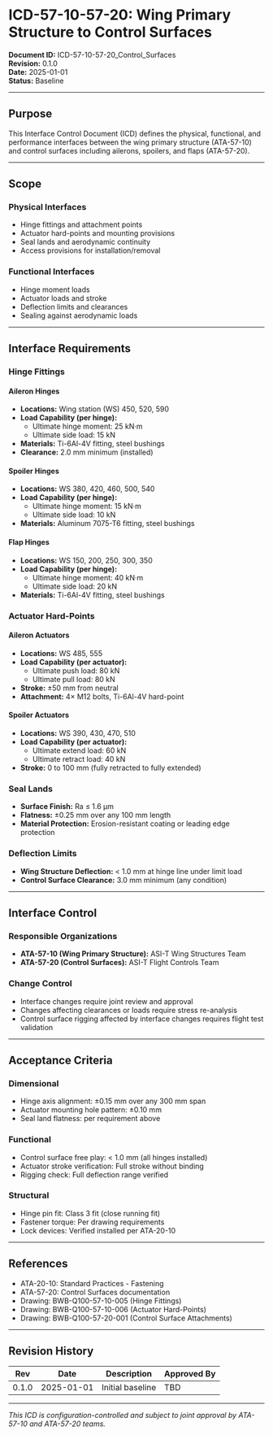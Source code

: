 # ICD-57-10-57-20: Wing Primary Structure to Control Surfaces

**Document ID:** ICD-57-10-57-20_Control_Surfaces  
**Revision:** 0.1.0  
**Date:** 2025-01-01  
**Status:** Baseline

---

## Purpose

This Interface Control Document (ICD) defines the physical, functional, and performance interfaces between the wing primary structure (ATA-57-10) and control surfaces including ailerons, spoilers, and flaps (ATA-57-20).

---

## Scope

### Physical Interfaces
- Hinge fittings and attachment points
- Actuator hard-points and mounting provisions
- Seal lands and aerodynamic continuity
- Access provisions for installation/removal

### Functional Interfaces
- Hinge moment loads
- Actuator loads and stroke
- Deflection limits and clearances
- Sealing against aerodynamic loads

---

## Interface Requirements

### Hinge Fittings

#### Aileron Hinges
- **Locations:** Wing station (WS) 450, 520, 590
- **Load Capability (per hinge):**
  - Ultimate hinge moment: 25 kN·m
  - Ultimate side load: 15 kN
- **Materials:** Ti-6Al-4V fitting, steel bushings
- **Clearance:** 2.0 mm minimum (installed)

#### Spoiler Hinges
- **Locations:** WS 380, 420, 460, 500, 540
- **Load Capability (per hinge):**
  - Ultimate hinge moment: 15 kN·m
  - Ultimate side load: 10 kN
- **Materials:** Aluminum 7075-T6 fitting, steel bushings

#### Flap Hinges
- **Locations:** WS 150, 200, 250, 300, 350
- **Load Capability (per hinge):**
  - Ultimate hinge moment: 40 kN·m
  - Ultimate side load: 20 kN
- **Materials:** Ti-6Al-4V fitting, steel bushings

### Actuator Hard-Points

#### Aileron Actuators
- **Locations:** WS 485, 555
- **Load Capability (per actuator):**
  - Ultimate push load: 80 kN
  - Ultimate pull load: 80 kN
- **Stroke:** ±50 mm from neutral
- **Attachment:** 4× M12 bolts, Ti-6Al-4V hard-point

#### Spoiler Actuators
- **Locations:** WS 390, 430, 470, 510
- **Load Capability (per actuator):**
  - Ultimate extend load: 60 kN
  - Ultimate retract load: 40 kN
- **Stroke:** 0 to 100 mm (fully retracted to fully extended)

### Seal Lands

- **Surface Finish:** Ra ≤ 1.6 µm
- **Flatness:** ±0.25 mm over any 100 mm length
- **Material Protection:** Erosion-resistant coating or leading edge protection

### Deflection Limits

- **Wing Structure Deflection:** < 1.0 mm at hinge line under limit load
- **Control Surface Clearance:** 3.0 mm minimum (any condition)

---

## Interface Control

### Responsible Organizations
- **ATA-57-10 (Wing Primary Structure):** ASI-T Wing Structures Team
- **ATA-57-20 (Control Surfaces):** ASI-T Flight Controls Team

### Change Control
- Interface changes require joint review and approval
- Changes affecting clearances or loads require stress re-analysis
- Control surface rigging affected by interface changes requires flight test validation

---

## Acceptance Criteria

### Dimensional
- Hinge axis alignment: ±0.15 mm over any 300 mm span
- Actuator mounting hole pattern: ±0.10 mm
- Seal land flatness: per requirement above

### Functional
- Control surface free play: < 1.0 mm (all hinges installed)
- Actuator stroke verification: Full stroke without binding
- Rigging check: Full deflection range verified

### Structural
- Hinge pin fit: Class 3 fit (close running fit)
- Fastener torque: Per drawing requirements
- Lock devices: Verified installed per ATA-20-10

---

## References

- ATA-20-10: Standard Practices - Fastening
- ATA-57-20: Control Surfaces documentation
- Drawing: BWB-Q100-57-10-005 (Hinge Fittings)
- Drawing: BWB-Q100-57-10-006 (Actuator Hard-Points)
- Drawing: BWB-Q100-57-20-001 (Control Surface Attachments)

---

## Revision History

| Rev | Date | Description | Approved By |
|-----|------|-------------|-------------|
| 0.1.0 | 2025-01-01 | Initial baseline | TBD |

---
*This ICD is configuration-controlled and subject to joint approval by ATA-57-10 and ATA-57-20 teams.*
